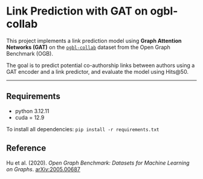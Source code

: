 # Link Prediction with GAT on ogbl-collab

This project implements a link prediction model using **Graph Attention Networks (GAT)** on the [`ogbl-collab`](https://ogb.stanford.edu/docs/linkprop/#ogbl-collab) dataset from the Open Graph Benchmark (OGB).

The goal is to predict potential co-authorship links between authors using a GAT encoder and a link predictor, and evaluate the model using Hits@50.

---

## Requirements
- python 3.12.11
- cuda = 12.9

To install all dependencies: `pip install -r requirements.txt`

## Reference

Hu et al. (2020). *Open Graph Benchmark: Datasets for Machine Learning on Graphs*. [arXiv:2005.00687](https://arxiv.org/abs/2005.00687)
